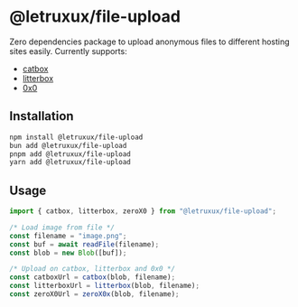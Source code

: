 # @letruxux/file-upload

Zero dependencies package to upload anonymous files to different hosting sites easily.
Currently supports:

- [catbox](https://catbox.moe)
- [litterbox](https://litterbox.catbox.moe)
- [0x0](https://0x0.st)

## Installation

```bash
npm install @letruxux/file-upload
bun add @letruxux/file-upload
pnpm add @letruxux/file-upload
yarn add @letruxux/file-upload
```

## Usage

```js
import { catbox, litterbox, zeroX0 } from "@letruxux/file-upload";

/* Load image from file */
const filename = "image.png";
const buf = await readFile(filename);
const blob = new Blob([buf]);

/* Upload on catbox, litterbox and 0x0 */
const catboxUrl = catbox(blob, filename);
const litterboxUrl = litterbox(blob, filename);
const zeroX0Url = zeroX0x(blob, filename);
```
